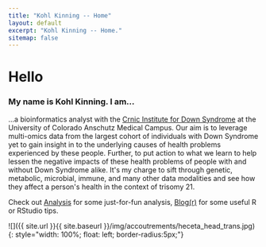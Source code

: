 ```yaml
---
title: "Kohl Kinning -- Home"
layout: default
excerpt: "Kohl Kinning -- Home."
sitemap: false
---
```


# Hello
### My name is Kohl Kinning. I am...

...a bioinformatics analyst with the [Crnic Institute for Down Syndrome](http://www.trisome.org/) at the University of Colorado Anschutz Medical Campus. Our aim is to leverage multi-omics data from the largest cohort of individuals with Down Syndrome yet to gain insight in to the underlying causes of health problems experienced by these people. Further, to put action to what we learn to help lessen the negative impacts of these health problems of people with and without Down Syndrome alike. It's my charge to sift through genetic, metabolic, microbial, immune, and many other data modalities and see how they affect a person's health in the context of trisomy 21.



Check out [Analysis](/analysis/) for some just-for-fun analysis, [Blog(r)](/blog/) for some useful R or RStudio tips.


![]({{ site.url }}{{ site.baseurl }}/img/accoutrements/heceta_head_trans.jpg){: style="width: 100%; float: left; border-radius:5px;"}
